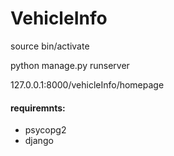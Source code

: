 # VehicleInfo

source bin/activate

python manage.py runserver

127.0.0.1:8000/vehicleInfo/homepage


#### requiremnts:

  * psycopg2
   * django



